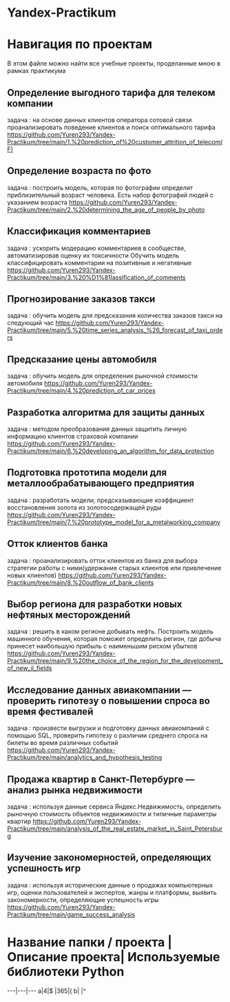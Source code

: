 # Yandex-Practikum

# Навигация по проектам
В этом файле можно найти все учебные проекты, проделанные мною в рамках практикума 

## Определение выгодного тарифа для телеком компании
задача : на основе данных клиентов оператора сотовой связи проанализировать поведение клиентов и поиск оптимального тарифа
https://github.com/Yuren293/Yandex-Practikum/tree/main/1.%20prediction_of%20customer_attrition_of_telecom(F)

## Определение возраста по фото
задача : построить модель, которая по фотографии определит приблизительный возраст человека. Есть набор фотографий людей с указанием возраста
https://github.com/Yuren293/Yandex-Practikum/tree/main/2.%20determining_the_age_of_people_by_photo

## Классификация комментариев
задача : ускорить модерацию комментариев в сообществе, автоматизировав оценку их токсичности
Обучить модель классифицировать комментарии на позитивные и негативные
https://github.com/Yuren293/Yandex-Practikum/tree/main/3.%20%D1%81lassification_of_comments

## Прогнозирование заказов такси
задача : обучить модель для предсказания количества заказов такси на следующий час
https://github.com/Yuren293/Yandex-Practikum/tree/main/5.%20time_series_analysis_%26_forecast_of_taxi_orders

## Предсказание цены автомобиля
задача : обучить модель для определения рыночной стоимости автомобиля
https://github.com/Yuren293/Yandex-Practikum/tree/main/4.%20prediction_of_car_prices

## Разработка алгоритма для защиты данных
задача : методом преобразования данных защитить личную информацию клиентов страховой компании
https://github.com/Yuren293/Yandex-Practikum/tree/main/6.%20developing_an_algorithm_for_data_protection

## Подготовка прототипа модели для металлообрабатывающего предприятия
задача : разработать модели, предсказывающие коэффициент восстановления золота из золотосодержащей руды
https://github.com/Yuren293/Yandex-Practikum/tree/main/7.%20prototype_model_for_a_metalworking_company

## Отток клиентов банка
задача : проанализировать отток клиентов из банка для выбора стратегии работы с ними(удержание старых клиентов или привлечение новых клиентов)
https://github.com/Yuren293/Yandex-Practikum/tree/main/8.%20outflow_of_bank_clients

## Выбор региона для разработки новых нефтяных месторождений
задача : решить в каком регионе добывать нефть. Построить модель машинного обучения, которая поможет определить регион, где добыча принесет наибольшую прибыль с наименьшим риском убытков
https://github.com/Yuren293/Yandex-Practikum/tree/main/9.%20the_choice_of_the_region_for_the_development_of_new_il_fields

## Исследование данных авиакомпании — проверить гипотезу о повышении спроса во время фестивалей
задача : произвести выгрузки и подготовку данных авиакомпаний с помощью SQL, проверить гипотезу о различии среднего спроса на билеты во время различных событий
https://github.com/Yuren293/Yandex-Practikum/tree/main/analytics_and_hypothesis_testing

## Продажа квартир в Санкт-Петербурге — анализ рынка недвижимости
задача : используя данные сервиса Яндекс.Недвижимость, определить рыночную стоимость объектов недвижимости и типичные параметры квартир
https://github.com/Yuren293/Yandex-Practikum/tree/main/analysis_of_the_real_estate_market_in_Saint_Petersburg

## Изучение закономерностей, определяющих успешность игр
задача : используя исторические данные о продажах компьютерных игр, оценки пользователей и экспертов, жанры и платформы, выявить закономерности, определяющие успешность игры
https://github.com/Yuren293/Yandex-Practikum/tree/main/game_success_analysis 

# Название папки / проекта |Описание проекта| Используемые библиотеки Python
---|---|---
a|4|$
 |365|(
b| |^  
